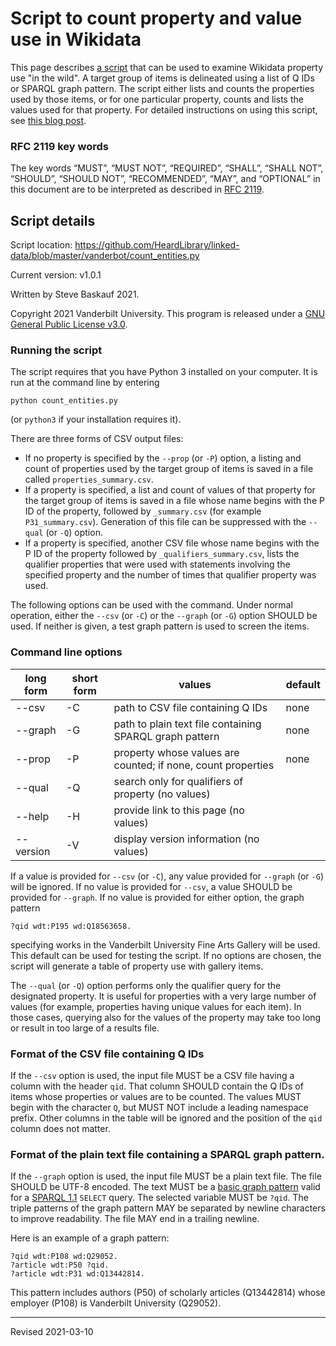 # Script to count property and value use in Wikidata

This page describes [a script](count_entities.py) that can be used to examine Wikidata property use "in the wild". A target group of items is delineated using a list of Q IDs or SPARQL graph pattern. The script either lists and counts the properties used by those items, or for one particular property, counts and lists the values used for that property. For detailed instructions on using this script, see [this blog post](http://baskauf.blogspot.com/2021/03/writing-your-own-data-to-wikidata-using_11.html).

### RFC 2119 key words

The key words “MUST”, “MUST NOT”, “REQUIRED”, “SHALL”, “SHALL NOT”, “SHOULD”, “SHOULD NOT”, “RECOMMENDED”, “MAY”, and “OPTIONAL” in this document are to be interpreted as described in [RFC 2119](https://tools.ietf.org/html/rfc2119).

## Script details

Script location: <https://github.com/HeardLibrary/linked-data/blob/master/vanderbot/count_entities.py>

Current version: v1.0.1

Written by Steve Baskauf 2021.

Copyright 2021 Vanderbilt University. This program is released under a [GNU General Public License v3.0](http://www.gnu.org/licenses/gpl-3.0).

### Running the script

The script requires that you have Python 3 installed on your computer. It is run at the command line by entering

```
python count_entities.py
```

(or `python3` if your installation requires it). 

There are three forms of CSV output files:
- If no property is specified by the `--prop` (or `-P`) option, a listing and count of properties used by the target group of items is saved in a file called `properties_summary.csv`. 
- If a property is specified, a list and count of values of that property for the target group of items is saved in a file whose name begins with the P ID of the property, followed by `_summary.csv` (for example `P31_summary.csv`). Generation of this file can be suppressed with the `--qual` (or `-Q`) option.
- If a property is specified, another CSV file whose name begins with the P ID of the property followed by `_qualifiers_summary.csv`, lists the qualifier properties that were used with statements involving the specified property and the number of times that qualifier property was used. 

The following options can be used with the command. Under normal operation, either the `--csv` (or `-C`) or the `--graph` (or `-G`) option SHOULD be used. If neither is given, a test graph pattern is used to screen the items.

### Command line options

| long form | short form | values | default |
| --------- | ---------- | ------ | ------- |
| --csv | -C | path to CSV file containing Q IDs | none |
| --graph | -G | path to plain text file containing SPARQL graph pattern | none |
| --prop | -P | property whose values are counted; if none, count properties | none |
| --qual | -Q | search only for qualifiers of property (no values) |  |
| --help | -H | provide link to this page (no values) |  |
| --version | -V | display version information (no values) |  |

If a value is provided for `--csv` (or `-C`), any value provided for `--graph` (or `-G`) will be ignored.  If no value is provided for `--csv`, a value SHOULD be provided for `--graph`. If no value is provided for either option, the graph pattern 

```
?qid wdt:P195 wd:Q18563658.
```

specifying works in the Vanderbilt University Fine Arts Gallery will be used. This default can be used for testing the script. If no options are chosen, the script will generate a table of property use with gallery items. 

The `--qual` (or `-Q`) option performs only the qualifier query for the designated property. It is useful for properties with a very large number of values (for example, properties having unique values for each item). In those cases, querying also for the values of the property may take too long or result in too large of a results file.

### Format of the CSV file containing Q IDs

If the `--csv` option is used, the input file MUST be a CSV file having a column with the header `qid`. That column SHOULD contain the Q IDs of items whose properties or values are to be counted. The values MUST begin with the character `Q`, but MUST NOT include a leading namespace prefix. Other columns in the table will be ignored and the position of the `qid` column does not matter.

### Format of the plain text file containing a SPARQL graph pattern.

If the `--graph` option is used, the input file MUST be a plain text file. The file SHOULD be UTF-8 encoded. The text MUST be a [basic graph pattern](https://www.w3.org/TR/sparql11-query/#BasicGraphPatterns) valid for a [SPARQL 1.1](https://www.w3.org/TR/sparql11-query/) `SELECT` query. The selected variable MUST be `?qid`. The triple patterns of the graph pattern MAY be separated by newline characters to improve readability. The file MAY end in a trailing newline.

Here is an example of a graph pattern:

```
?qid wdt:P108 wd:Q29052.
?article wdt:P50 ?qid.
?article wdt:P31 wd:Q13442814.
```

This pattern includes authors (P50) of scholarly articles (Q13442814) whose employer (P108) is Vanderbilt University (Q29052). 

----
Revised 2021-03-10
